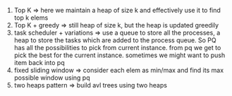1) Top K => here we maintain a heap of size k and effectively use it to find top k elems
2) Top K + greedy => still heap of size k, but the heap is updated greedily
3) task scheduler + variations => use a queue to store all the processes, a heap to store the tasks which are added to the process queue. So PQ has all the possibilities to pick from current instance. from pq we get to pick the best for the current instance. sometimes we might want to push item back into pq
4) fixed sliding window => consider each elem as min/max and find its max possible window using pq
5) two heaps pattern => build avl trees using two heaps